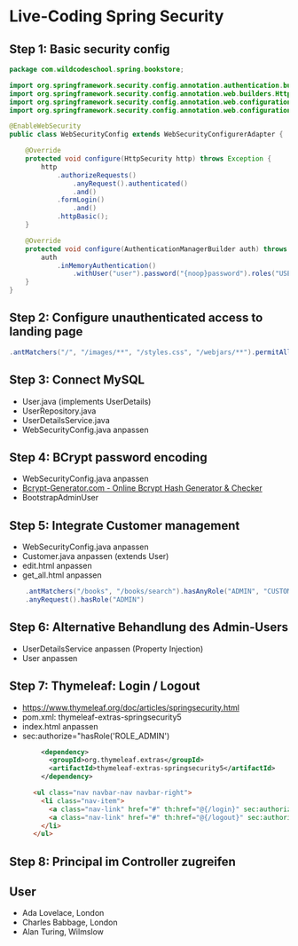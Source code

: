 # Live-Coding Spring Security

## Step 1: Basic security config

```java
package com.wildcodeschool.spring.bookstore;

import org.springframework.security.config.annotation.authentication.builders.AuthenticationManagerBuilder;
import org.springframework.security.config.annotation.web.builders.HttpSecurity;
import org.springframework.security.config.annotation.web.configuration.EnableWebSecurity;
import org.springframework.security.config.annotation.web.configuration.WebSecurityConfigurerAdapter;

@EnableWebSecurity
public class WebSecurityConfig extends WebSecurityConfigurerAdapter {

	@Override
	protected void configure(HttpSecurity http) throws Exception {
	    http
	        .authorizeRequests()
	            .anyRequest().authenticated()
	            .and()
	        .formLogin()
	            .and()
	        .httpBasic();
	}

	@Override
	protected void configure(AuthenticationManagerBuilder auth) throws Exception {
		auth
			.inMemoryAuthentication()
				.withUser("user").password("{noop}password").roles("USER");
	}
}
```

## Step 2: Configure unauthenticated access to landing page

```java
.antMatchers("/", "/images/**", "/styles.css", "/webjars/**").permitAll()
``` 

## Step 3: Connect MySQL

* User.java (implements UserDetails)
* UserRepository.java
* UserDetailsService.java
* WebSecurityConfig.java anpassen

## Step 4: BCrypt password encoding

* WebSecurityConfig.java anpassen
* [Bcrypt-Generator.com - Online Bcrypt Hash Generator & Checker](https://bcrypt-generator.com/)
* BootstrapAdminUser

## Step 5: Integrate Customer management

* WebSecurityConfig.java anpassen
* Customer.java anpassen (extends User)
* edit.html anpassen
* get_all.html anpassen

```java
    .antMatchers("/books", "/books/search").hasAnyRole("ADMIN", "CUSTOMER")
    .anyRequest().hasRole("ADMIN")
```

## Step 6: Alternative Behandlung des Admin-Users

* UserDetailsService anpassen (Property Injection)
* User anpassen

## Step 7: Thymeleaf: Login / Logout

* https://www.thymeleaf.org/doc/articles/springsecurity.html
* pom.xml: thymeleaf-extras-springsecurity5
* index.html anpassen
* sec:authorize="hasRole('ROLE_ADMIN')

```xml
        <dependency>
          <groupId>org.thymeleaf.extras</groupId>
          <artifactId>thymeleaf-extras-springsecurity5</artifactId>
        </dependency>
``` 

```html
      <ul class="nav navbar-nav navbar-right">
        <li class="nav-item">
          <a class="nav-link" href="#" th:href="@{/login}" sec:authorize="!isAuthenticated()">Login</a>
          <a class="nav-link" href="#" th:href="@{/logout}" sec:authorize="isAuthenticated()"><span sec:authentication="name"></span> (logout)</a>
        </li>
      </ul>
``` 

## Step 8: Principal im Controller zugreifen

## User

* Ada Lovelace, London
* Charles Babbage, London
* Alan Turing, Wilmslow